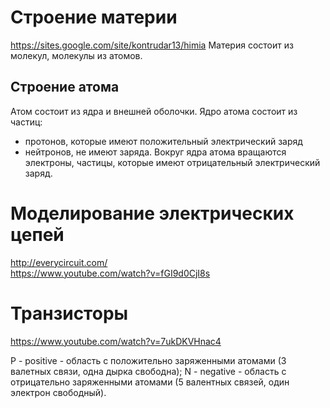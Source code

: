 # Строение материи  
https://sites.google.com/site/kontrudar13/himia
Материя состоит из молекул, молекулы из атомов.

## Строение атома
Атом состоит из ядра и внешней оболочки.
Ядро атома состоит из частиц:
- протонов, которые имеют положительный электрический заряд
- нейтронов, не имеют заряда.
Вокруг ядра атома вращаются электроны, частицы, которые имеют отрицательный электрический  заряд.


# Моделирование электрических цепей  
http://everycircuit.com/  
https://www.youtube.com/watch?v=fGI9d0CjI8s  

# Транзисторы  
https://www.youtube.com/watch?v=7ukDKVHnac4  

P - positive - область с положительно заряженными атомами (3 валетных связи, одна дырка свободна);
N - negative - область с отрицательно заряженными атомами (5 валентных связей, один электрон свободный).

